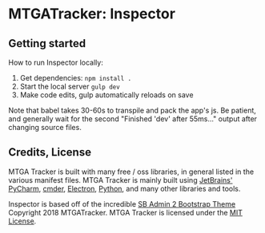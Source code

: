# MTGATracker: Inspector

## Getting started

How to run Inspector locally:

1. Get dependencies: `npm install .`
1. Start the local server `gulp dev`
1. Make code edits, gulp automatically reloads on save

Note that babel takes 30-60s to transpile and pack the app's js. Be patient, and generally wait
for the second "Finished 'dev' after 55ms..." output after changing source files.

## Credits, License

MTGA Tracker is built with many free / oss libraries, in general listed in the various manifest files.
MTGA Tracker is mainly built using [JetBrains' PyCharm](https://www.jetbrains.com/pycharm/), [cmder](http://cmder.net/),
[Electron](https://electronjs.org/), [Python](https://www.python.org/), and many other libraries and tools.

Inspector is based off of the incredible [SB Admin 2 Bootstrap Theme](https://startbootstrap.com/template-overviews/sb-admin-2/)
Copyright 2018 MTGATracker. MTGA Tracker is licensed under the [MIT License](https://opensource.org/licenses/MIT).
